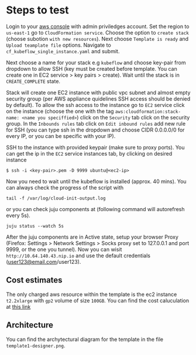 # Steps to test 
Login to your [aws console](https://aws.amazon.com/console/) with admin priviledges account. Set the region to `us-east-1` go to `CloudFormation service`. Choose the option to `create stack` (choose subotion `with new resources`). Next choose `Template is ready` and `Upload teamplate file` options. Navigate to `cf_kubeflow_single_instance.yaml` and submit. 

Next choose a name for your stack e.g `kubeflow` and choose key-pair from dropdown to allow SSH (key must be created before template. You can create one in EC2 service > key pairs > create). Wait until the stack is in `CREATE_COMPLETE` state.

Stack will create one EC2 instance with public vpc subnet and almost empty security group (per AWS appliance quidelines SSH access should be denied by default). To allow the ssh access to the instance go to `EC2` service click on the instance (choose the one with the tag `aws:cloudformation:stack-name: <name you speciffied>`) click on the `Security` tab click on the security group. In the `Inbounds rules` tab click on `Edit inbound rules` add new rule for SSH (you can type ssh in the dropdown and choose CIDR 0.0.0.0/0 for every IP, or you can be specific with your IP). 

SSH to the instance with provided keypair (make sure to proxy ports). You can get the ip in the `EC2` service instances tab, by clicking on desired instance

```
$ ssh -i <key-pair>.pem -D 9999 ubuntu@<ec2-ip> 
```

Now you need to wait until the kubeflow is installed (approx. 40 mins). You can always check the progress of the script with 
```
tail -f /var/log/cloud-init-output.log 
```

or you can check juju components at (following command will autorefresh every 5s).

```
juju status --watch 5s
```

After the juju components are in Active state, setup your browser Proxy (Firefox: Settings > Network  Settings > Socks proxy set to 127.0.0.1 and port 9999, or the one you tunnel). Now you can wisit `http://10.64.140.43.nip.io` and use the default credentials (user123@email.com/user123).


## Cost estimates
The only charged aws resource within the template is the ec2 instance `t2.2xlarge` with `gp2` volume of size `100GB`. You can find the cost caluculation at [this link](https://calculator.aws/#/estimate?id=2c3ee088d98101f4c1bb1e41cc86704e7a52ddd2)

## Architecture
You can find the archytectural diagram for the template in the file `template1-designer.png`.
